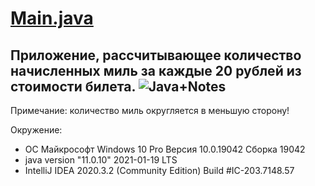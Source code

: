 # [Main.java](https://github.com/Lexx-Psi/Lec2.1-HW1-Miles/blob/2de030621537349c7c3352d946899d9abbcf4b52/Main.java)
Приложение, рассчитывающее количество начисленных миль за каждые 20 рублей из стоимости билета.
 ![Java+Notes](https://user-images.githubusercontent.com/60262142/110939391-64fa3280-8346-11eb-96c8-d738028b97f8.png)
-----------
Примечание: количество миль округляется в меньшую сторону!

Окружение:
* ОС Майкрософт Windows 10 Pro Версия 10.0.19042 Сборка 19042
* java version "11.0.10" 2021-01-19 LTS
* IntelliJ IDEA 2020.3.2 (Community Edition) Build #IC-203.7148.57
